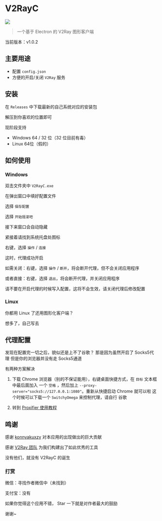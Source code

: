 # V2RayC
![](https://github.com/Chlience/V2RayC/blob/master/img/head.png?raw=true)

> 一个基于 Electron 的 V2Ray 图形客户端

当前版本：v1.0.2

## 主要用途

* 配置 `config.json`
* 方便的开启/关闭 `V2Ray` 服务

## 安装

在 `Releases` 中下载最新的自己系统对应的安装包

解压到你喜欢的位置即可

现阶段支持

* Windows 64 / 32 位（32 位目前有毒）
* Linux 64位（假的）

## 如何使用

### Windows
双击文件夹中 `V2RayC.exe`

在弹出窗口中填好配置文件

选择 `保存配置`

选择 `开始摇滚吧`

接下来窗口会自动隐藏

紧接着请找到系统托盘处图标

右键，选择 `操作` / `连接`

这时，代理成功开启

如需关闭：右键，选择 `操作` / `断开`，将会断开代理，但不会关闭应用程序

或者直接：右键，选择 `退出`，将会断开代理，并关闭应用程序

请不要在开启代理的时候写入配置，这将不会生效，请关闭代理后修改配置

### Linux
你都用 Linux 了还用图形化客户端？

想多了，自己写去

## 代理配置
发现在配置完一切之后，貌似还是上不了谷歌？
那是因为虽然开启了 Socks5代理 但是你的浏览器并没有走 Socks5通道

有两种方案解决

1. 下载 Chrome 浏览器（别的不保证能用），右键桌面快捷方式，在 `目标` 文本框中最后面加入 一个 `空格` ，然后加上 `--proxy-server="socks5://127.0.0.1:1080"`。重新从快捷启动 Chrome 就可以啦
这个时候可以下载一个 `SwitchyOmega` 来控制代理，请自行 谷歌

2. 转到 [Proxifier 使用教程](https://chlience.com/archives/634)

## 鸣谢
感谢 [konnyakuxzy](https://github.com/konnyakuxzy) 对本应用的出现做出的巨大贡献

感谢 [V2Ray 团队](https://github.com/v2ray) 为我们构建出了如此优秀的工具

没有他们，就没有 V2RayC 的诞生

### 打赏
微信：寻找作者微信中（未找到）

支付宝：没有

如果你觉得这个应用不错， Star 一下就是对作者最大的鼓励

谢谢~